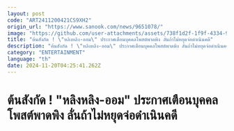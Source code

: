 ```yaml
---
layout: post
code: "ART2411200421CS9XH2"
origin_url: "https://www.sanook.com/news/9651078/"
image: "https://github.com/user-attachments/assets/738f1d2f-1f9f-4334-9046-7b631290c6b8"
title: "ต้นสังกัด ! \"หลิงหลิง-ออม\" ประกาศเตือนบุคคลโพสต์พาดพิง ลั่นถ้าไม่หยุดจ่อดำเนินคดี"
description: "ต้นสังกัด ! \"หลิงหลิง-ออม\" ประกาศเตือนบุคคลโพสต์พาดพิง ลั่นถ้าไม่หยุดจ่อดำเนินคดี"
category: "ENTERTAINMENT"
language: "th"
date: 2024-11-20T04:25:41.262Z
---
```


# ต้นสังกัด ! "หลิงหลิง-ออม" ประกาศเตือนบุคคลโพสต์พาดพิง ลั่นถ้าไม่หยุดจ่อดำเนินคดี